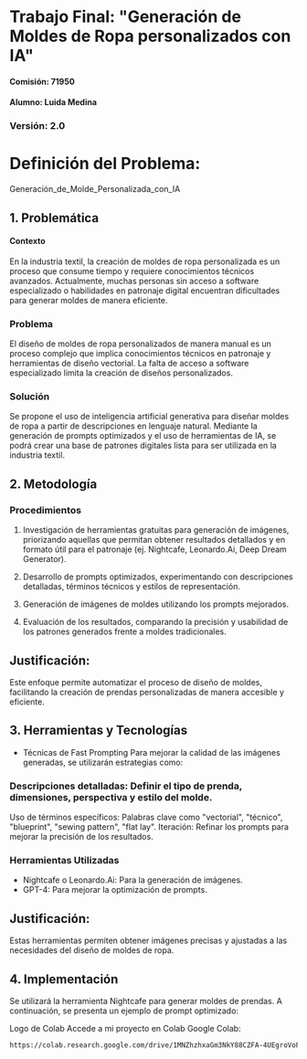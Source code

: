 # Trabajo Final: "Generación de Moldes de Ropa personalizados con IA"

#### Comisión: 71950   

#### Alumno: Luida Medina

### Versión: 2.0

# Definición del Problema:
Generación_de_Molde_Personalizada_con_IA

## 1. Problemática
#### Contexto
En la industria textil, la creación de moldes de ropa personalizada es un proceso que consume tiempo y requiere conocimientos técnicos avanzados. Actualmente, muchas personas sin acceso a software especializado o habilidades en patronaje digital encuentran dificultades para generar moldes de manera eficiente.

### Problema
El diseño de moldes de ropa personalizados de manera manual es un proceso complejo que implica conocimientos técnicos en patronaje y herramientas de diseño vectorial. La falta de acceso a software especializado limita la creación de diseños personalizados.

### Solución
Se propone el uso de inteligencia artificial generativa para diseñar moldes de ropa a partir de descripciones en lenguaje natural. Mediante la generación de prompts optimizados y el uso de herramientas de IA, se podrá crear una base de patrones digitales lista para ser utilizada en la industria textil.

## 2. Metodología
### Procedimientos
1. Investigación de herramientas gratuitas para generación de imágenes, priorizando aquellas que permitan obtener resultados detallados y en formato útil para el patronaje (ej. Nightcafe, Leonardo.Ai, Deep Dream Generator).

2. Desarrollo de prompts optimizados, experimentando con descripciones detalladas, términos técnicos y estilos de representación.

3. Generación de imágenes de moldes utilizando los prompts mejorados.

4. Evaluación de los resultados, comparando la precisión y usabilidad de los patrones generados frente a moldes tradicionales.

## Justificación:
Este enfoque permite automatizar el proceso de diseño de moldes, facilitando la creación de prendas personalizadas de manera accesible y eficiente.

## 3. Herramientas y Tecnologías
* Técnicas de Fast Prompting
Para mejorar la calidad de las imágenes generadas, se utilizarán estrategias como:

### Descripciones detalladas: Definir el tipo de prenda, dimensiones, perspectiva y estilo del molde.
Uso de términos específicos: Palabras clave como "vectorial", "técnico", "blueprint", "sewing pattern", "flat lay".
Iteración: Refinar los prompts para mejorar la precisión de los resultados.

### Herramientas Utilizadas
* Nightcafe o Leonardo.Ai: Para la generación de imágenes.
* GPT-4: Para mejorar la optimización de prompts.

## Justificación:
Estas herramientas permiten obtener imágenes precisas y ajustadas a las necesidades del diseño de moldes de ropa.

## 4. Implementación
Se utilizará la herramienta Nightcafe para generar moldes de prendas. A continuación, se presenta un ejemplo de prompt optimizado:

Logo de Colab Accede a mi proyecto en Colab
Google Colab:
   ```bash
https://colab.research.google.com/drive/1MNZhzhxaGm3NkY88CZFA-4UEgroVoFYp?usp=sharing

